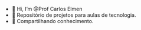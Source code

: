 - 👋 Hi, I’m @Prof Carlos Elmen
- 👀  Repositório de projetos para aulas de tecnologia.
- 🌱  Compartilhando conhecimento.

<!---
Prof-Carlos-Elmen/Prof-Carlos-Elmen is a ✨ special ✨ repository because its `README.md` (this file) appears on your GitHub profile.
You can click the Preview link to take a look at your changes.
--->
